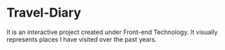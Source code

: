 # Travel-Diary
It is an interactive project created under Front-end Technology. It visually represents places I have visited over the past years.

